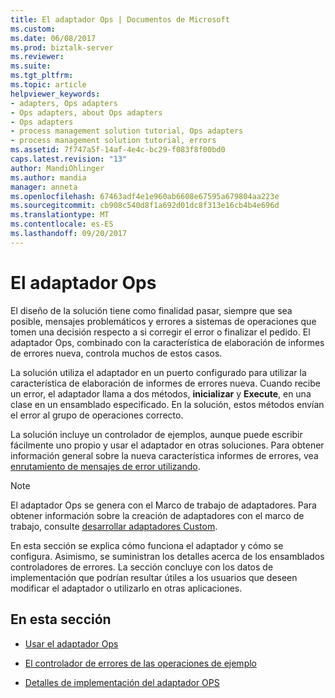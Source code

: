 ```yaml
---
title: El adaptador Ops | Documentos de Microsoft
ms.custom: 
ms.date: 06/08/2017
ms.prod: biztalk-server
ms.reviewer: 
ms.suite: 
ms.tgt_pltfrm: 
ms.topic: article
helpviewer_keywords:
- adapters, Ops adapters
- Ops adapters, about Ops adapters
- Ops adapters
- process management solution tutorial, Ops adapters
- process management solution tutorial, errors
ms.assetid: 7f747a5f-14af-4e4c-bc29-f083f8f00bd0
caps.latest.revision: "13"
author: MandiOhlinger
ms.author: mandia
manager: anneta
ms.openlocfilehash: 67463adf4e1e960ab6608e67595a679804aa223e
ms.sourcegitcommit: cb908c540d8f1a692d01dc8f313e16cb4b4e696d
ms.translationtype: MT
ms.contentlocale: es-ES
ms.lasthandoff: 09/20/2017
---
```

# <a name="the-ops-adapter"></a>El adaptador Ops
El diseño de la solución tiene como finalidad pasar, siempre que sea posible, mensajes problemáticos y errores a sistemas de operaciones que tomen una decisión respecto a si corregir el error o finalizar el pedido. El adaptador Ops, combinado con la característica de elaboración de informes de errores nueva, controla muchos de estos casos.  
  
 La solución utiliza el adaptador en un puerto configurado para utilizar la característica de elaboración de informes de errores nueva. Cuando recibe un error, el adaptador llama a dos métodos, **inicializar** y **Execute**, en una clase en un ensamblado especificado. En la solución, estos métodos envían el error al grupo de operaciones correcto.  
  
 La solución incluye un controlador de ejemplos, aunque puede escribir fácilmente uno propio y usar el adaptador en otras soluciones. Para obtener información general sobre la nueva característica informes de errores, vea [enrutamiento de mensajes de error utilizando](../core/using-failed-message-routing.md).  
  
> [!NOTE]
>  El adaptador Ops se genera con el Marco de trabajo de adaptadores. Para obtener información sobre la creación de adaptadores con el marco de trabajo, consulte [desarrollar adaptadores Custom](../core/developing-custom-adapters.md).  
  
 En esta sección se explica cómo funciona el adaptador y cómo se configura. Asimismo, se suministran los detalles acerca de los ensamblados controladores de errores. La sección concluye con los datos de implementación que podrían resultar útiles a los usuarios que deseen modificar el adaptador o utilizarlo en otras aplicaciones.  
  
## <a name="in-this-section"></a>En esta sección  
  
-   [Usar el adaptador Ops](../core/using-the-ops-adapter.md)  
  
-   [El controlador de errores de las operaciones de ejemplo](../core/the-sample-operations-error-handler.md)  
  
-   [Detalles de implementación del adaptador OPS](../core/ops-adapter-implementation-details.md)